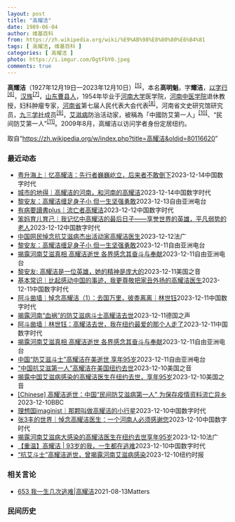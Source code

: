 ```yaml
---
layout: post
title: "高耀洁"
date: 1989-06-04
author: 维基百科
from: https://zh.wikipedia.org/wiki/%E9%AB%98%E8%80%80%E6%B4%81
tags: [ 高耀洁, 维基百科 ]
categories: [ 高耀洁 ]
photo: https://i.imgur.com/DgtFbY0.jpeg
comments: true
---
```

<div class="mw-content-ltr mw-parser-output" lang="zh" dir="ltr">

<div id="noteTA-2e1990e3" class="noteTA"><div class="noteTA-local"><div data-noteta-code="zh-hans:采血; zh-hant:採血;"></div><div data-noteta-code="zh-hans:脏病; zh-hant:髒病;"></div><div data-noteta-code="zh-hans:防艾; zh-hant:防愛;"></div><div data-noteta-code="zh-hans:献血; zh-hant:捐血;"></div></div></div>

<p><b>高耀洁</b>（1927年12月19日—2023年12月10日）<sup id="cite_ref-:0_5-0" class="reference"><a href="#cite_note-:0-5">[5]</a></sup>，本名<b>高明魁</b>，字<b>耀洁</b>，<a href="/wiki/%E4%BB%A5%E5%AD%97%E8%A1%8C" class="mw-redirect" title="以字行">以字行</a><sup id="cite_ref-6" class="reference"><a href="#cite_note-6">[6]</a></sup>，<a href="/wiki/%E6%B1%89%E6%97%8F" title="汉族">汉族</a><sup id="cite_ref-7" class="reference"><a href="#cite_note-7">[7]</a></sup>，<a href="/wiki/%E5%B1%B1%E4%B8%9C" class="mw-redirect" title="山东">山东</a><a href="/wiki/%E6%9B%B9%E5%8E%BF" title="曹县">曹县人</a>，1954年毕业于<a href="/wiki/%E6%B2%B3%E5%8D%97%E5%A4%A7%E5%AD%A6" title="河南大学">河南大学</a>医学院，<a href="/wiki/%E6%B2%B3%E5%8D%97%E4%B8%AD%E5%8C%BB%E5%AD%A6%E9%99%A2" class="mw-redirect" title="河南中医学院">河南中医学院</a>退休教授，妇科肿瘤专家，<a href="/wiki/%E6%B2%B3%E5%8D%97%E7%9C%81" title="河南省">河南省</a>第七届人民代表大会代表<sup id="cite_ref-8" class="reference"><a href="#cite_note-8">[8]</a></sup>，河南省文史研究馆研究员，<a href="/wiki/%E4%B9%9D%E4%B8%89%E5%AD%A6%E7%A4%BE" title="九三学社">九三学社</a>成员<sup id="cite_ref-9" class="reference"><a href="#cite_note-9">[9]</a></sup>，<a href="/wiki/%E8%89%BE%E6%BB%8B%E7%97%85" title="艾滋病">艾滋病</a>防治活动家，被稱為「中國防艾第一人」<sup id="cite_ref-10" class="reference"><a href="#cite_note-10">[10]</a></sup>、“民间防艾第一人”<sup id="cite_ref-11" class="reference"><a href="#cite_note-11">[11]</a></sup>。2009年8月，高耀洁以访问学者身份定居纽约。
</p>
<meta property="mw:PageProp/toc">
</div><!--esi <esi:include src="/esitest-fa8a495983347898/content" /> --><noscript><img src="https://login.wikimedia.org/wiki/Special:CentralAutoLogin/start?type=1x1" alt="" width="1" height="1" style="border: none; position: absolute;"></noscript>
<div class="printfooter" data-nosnippet="">取自“<a dir="ltr" href="https://zh.wikipedia.org/w/index.php?title=高耀洁&amp;oldid=80116620">https://zh.wikipedia.org/w/index.php?title=高耀洁&amp;oldid=80116620</a>”</div><div id="recent-news"><h3>最近动态</h3><ul><li><a href="https://nodebe4.github.io/waimei/2023-12-14/%E7%B2%A4%E5%8D%87%E6%B5%B7%E4%B8%8A-%E5%BF%86%E9%AB%98%E8%80%80%E6%B4%81-%E5%85%88%E8%A1%8C%E8%80%85%E5%B7%8D%E5%B7%8D%E5%B1%B9%E7%AB%8B-%E5%90%8E%E6%9D%A5%E8%80%85%E4%B8%8D%E6%95%A2%E5%80%92%E4%B8%8B" title="粤升海上｜忆高耀洁：先行者巍巍屹立，后来者不敢倒下—— CDT 档案卡 标题：忆高耀洁：先行者巍巍屹立，后来者不敢倒下作者：刘倩发表日期：2023.12.14来源：粤升海上主题归类：高耀洁CDS...">粤升海上｜忆高耀洁：先行者巍巍屹立，后来者不敢倒下</a><time>2023-12-14</time><a class="tag">中国数字时代</a></li>
<li><a href="https://nodebe4.github.io/waimei/2023-12-14/%E5%9F%8E%E5%B8%82%E7%9A%84%E5%9C%B0%E5%BE%97-%E9%AB%98%E8%80%80%E6%B4%81%E7%9A%84%E6%B2%B3%E5%8D%97-%E5%92%8C%E6%B2%B3%E5%8D%97%E7%9A%84%E9%AB%98%E8%80%80%E6%B4%81" title="城市的地得｜高耀洁的河南，和河南的高耀洁—— CDT 档案卡 标题：高耀洁的河南，和河南的高耀洁作者：张3丰发表日期：2023.12.13来源：微信公众号“城市的地得”主题归类：高耀洁CDS收藏...">城市的地得｜高耀洁的河南，和河南的高耀洁</a><time>2023-12-14</time><a class="tag">中国数字时代</a></li>
<li><a href="https://nodebe4.github.io/waimei/2023-12-13/%E9%BB%8E%E5%AE%89%E5%8F%8B-%E9%AB%98%E8%80%80%E6%B4%81%E7%BC%A0%E8%B6%B3%E8%BA%AB%E5%AD%90%E5%B0%8F-%E4%BD%86%E4%B8%80%E7%94%9F%E5%9D%9A%E5%BC%BA%E5%8B%87%E6%95%A2" title="黎安友：高耀洁缠足身子小 但一生坚强勇敢—— 中国医生高耀洁 网络截图 曾率先揭露中国河南农村地区卖血、献血及采血管理不善，而导致艾滋病蔓延的高耀洁医生，于12月10日在美国纽约的家中辞世，享年...">黎安友：高耀洁缠足身子小 但一生坚强勇敢</a><time>2023-12-13</time><a class="tag">自由亚洲电台</a></li>
<li><a href="https://nodebe4.github.io/waimei/2023-12-12/%E6%9C%89%E7%97%85%E8%A6%81%E8%AE%80%E6%9B%B8plus-%E6%B5%81%E4%BA%A1%E8%80%85%E9%AB%98%E8%80%80%E6%B4%81" title="有病要讀書plus｜流亡者高耀洁—— 昨天刷到高耀洁在美去世，勾起了我许多回忆，重新翻着硬盘里的资料文件，几度哽咽。 CDT 档案卡 标题：流亡者高耀洁作者： 仙桃爸发表日期：2023.12.1...">有病要讀書plus｜流亡者高耀洁</a><time>2023-12-12</time><a class="tag">中国数字时代</a></li>
<li><a href="https://nodebe4.github.io/waimei/2023-12-12/%E7%AC%A8%E5%A6%88%E8%82%B2%E5%84%BF%E8%82%B2%E5%B7%B1-%E6%88%91%E8%AE%B0%E5%BF%86%E4%B8%AD%E9%AB%98%E8%80%80%E6%B4%81%E7%9A%84%E6%9C%80%E5%90%8E%E6%97%A5%E5%AD%90-%E4%BA%AB%E8%AA%89%E4%B8%96%E7%95%8C%E7%9A%84%E8%8B%B1%E9%9B%84-%E5%B9%B3%E5%87%A1%E5%BC%B1%E5%8A%BF%E7%9A%84%E8%80%81%E4%BA%BA" title="笨妈育儿育己｜我记忆中高耀洁的最后日子——享誉世界的英雄，平凡弱势的老人—— 本文首发于歪脑传媒，全部图片来自于网络。 2016年，高耀洁在纽约曼哈顿的公寓。GEORGE ETHEREDGE F...">笨妈育儿育己｜我记忆中高耀洁的最后日子——享誉世界的英雄，平凡弱势的老人</a><time>2023-12-12</time><a class="tag">中国数字时代</a></li>
<li><a href="https://nodebe4.github.io/waimei/2023-12-12/%E4%B8%AD%E5%9B%BD%E7%BD%91%E6%B0%91%E6%82%BC%E5%BF%B5%E6%8A%97%E8%89%BE%E6%BB%8B%E7%97%85%E6%9D%B0%E5%87%BA%E6%B4%BB%E5%8A%A8%E5%AE%B6%E9%AB%98%E8%80%80%E6%B4%81%E5%8C%BB%E7%94%9F" title="中国网民悼念抗艾滋病杰出活动家高耀洁医生—— 12/12/2023 - 18:10 流亡美国的中国抗艾滋病杰出活动家高耀洁医生在纽约去世的消息引发中国网民悼念。 法新社发自北京的报道，周二，许多...">中国网民悼念抗艾滋病杰出活动家高耀洁医生</a><time>2023-12-12</time><a class="tag">法广</a></li>
<li><a href="https://nodebe4.github.io/waimei/2023-12-11/%E9%BB%8E%E5%AE%89%E5%8F%8B-%E9%AB%98%E8%80%80%E6%B4%81%E7%BC%A0%E8%B6%B3%E8%BA%AB%E5%AD%90%E5%B0%8F-%E4%BD%86%E4%B8%80%E7%94%9F%E5%9D%9A%E5%BC%BA%E5%8B%87%E6%95%A2" title="黎安友：高耀洁缠足身子小 但一生坚强勇敢—— 中国医生高耀洁 网络截图 曾率先揭露中国河南农村地区卖血、献血及采血管理不善，而导致艾滋病蔓延的高耀洁医生，于12月10日在美国纽约的家中辞世，享年...">黎安友：高耀洁缠足身子小 但一生坚强勇敢</a><time>2023-12-11</time><a class="tag">自由亚洲电台</a></li>
<li><a href="https://nodebe4.github.io/waimei/2023-12-11/%E6%8F%AD%E9%9C%B2%E6%B2%B3%E5%8D%97%E8%89%BE%E6%BB%8B%E7%9C%9F%E7%9B%B8-%E9%AB%98%E8%80%80%E6%B4%81%E9%80%9D%E4%B8%96-%E5%90%84%E7%95%8C%E6%84%9F%E5%BF%B5%E5%85%B6%E5%A5%8B%E6%96%97%E4%B8%8E%E5%A5%89%E7%8C%AE" title="揭露河南艾滋真相 高耀洁逝世 各界感念其奋斗与奉献—— 高耀洁医师12月10日在纽约过世。 Photo: RFA 流亡异乡的&quot;民间防艾滋病第一人&quot;高耀洁医生当地时间12月10...">揭露河南艾滋真相 高耀洁逝世 各界感念其奋斗与奉献</a><time>2023-12-11</time><a class="tag">自由亚洲电台</a></li>
<li><a href="https://nodebe4.github.io/waimei/2023-12-11/%E9%BB%8E%E5%AE%89%E5%8F%8B-%E9%AB%98%E8%80%80%E6%B4%81%E6%98%AF%E4%B8%80%E4%BD%8D%E8%8B%B1%E9%9B%84-%E5%A5%B9%E7%9A%84%E7%B2%BE%E7%A5%9E%E6%98%AF%E5%BA%9E%E5%A4%A7%E7%9A%84" title="黎安友: 高耀洁是一位英雄，她的精神是庞大的—— Mon, 11 Dec 2023 21:16:34 GMT 资料照片: 2007年2月22日艾滋病活动家高耀洁在北京接受采访时展示她写的有关中国...">黎安友: 高耀洁是一位英雄，她的精神是庞大的</a><time>2023-12-11</time><a class="tag">美国之音</a></li>
<li><a href="https://nodebe4.github.io/waimei/2023-12-11/%E5%9F%BA%E6%9C%AC%E5%B8%B8%E8%AF%86-%E6%AF%94%E8%B5%B7%E6%84%9F%E5%8A%A8%E4%B8%AD%E5%9B%BD%E7%9A%84%E4%BA%8B%E8%BF%B9-%E6%88%91%E6%9B%B4%E5%B0%8A%E6%95%AC%E6%8A%8A%E5%AE%B6%E4%B8%91%E5%A4%96%E6%89%AC%E7%9A%84%E9%AB%98%E8%80%80%E6%B4%81%E5%8C%BB%E7%94%9F" title="基本常识｜比起感动中国的事迹，我更尊敬把家丑外扬的高耀洁医生——">基本常识｜比起感动中国的事迹，我更尊敬把家丑外扬的高耀洁医生</a><time>2023-12-11</time><a class="tag">中国数字时代</a></li>
<li><a href="https://nodebe4.github.io/waimei/2023-12-11/%E9%98%BF%E6%96%97%E5%87%BF%E5%A2%99-%E6%82%BC%E5%BF%B5%E9%AB%98%E8%80%80%E6%B4%81-1-%E5%8E%BB%E5%9B%BD%E4%B8%87%E9%87%8C-%E5%BD%BC%E9%BB%8D%E7%A6%BB%E7%A6%BB-%E6%9E%97%E4%B8%96%E9%92%B0" title="阿斗凿墙｜悼念高耀洁（1）：去国万里，彼黍离离｜林世钰——">阿斗凿墙｜悼念高耀洁（1）：去国万里，彼黍离离｜林世钰</a><time>2023-12-11</time><a class="tag">中国数字时代</a></li>
<li><a href="https://nodebe4.github.io/waimei/2023-12-11/%E6%8F%AD%E9%9C%B2%E6%B2%B3%E5%8D%97-%E8%A1%80%E7%A5%B8-%E7%9A%84%E9%98%B2%E8%89%BE%E6%BB%8B%E7%97%85%E6%96%97%E5%A3%AB%E9%AB%98%E8%80%80%E6%B4%81%E5%8E%BB%E4%B8%96" title="揭露河南“血祸”的防艾滋病斗士高耀洁去世—— 2023-12-11T12:42:08.548Z 被誉为中国民间防艾滋病第一人的高耀洁医生于2023年12月10日在纽约逝世 （德国之声中文网）&amp;q...">揭露河南“血祸”的防艾滋病斗士高耀洁去世</a><time>2023-12-11</time><a class="tag">德国之声</a></li>
<li><a href="https://nodebe4.github.io/waimei/2023-12-11/%E9%98%BF%E6%96%97%E5%87%BF%E5%A2%99-%E6%9E%97%E4%B8%96%E9%92%B0-%E9%AB%98%E8%80%80%E6%B4%81%E5%8E%BB%E4%B8%96-%E6%88%91%E5%9C%A8%E7%BA%BD%E7%BA%A6%E6%9C%80%E7%88%B1%E7%9A%84%E9%82%A3%E4%B8%AA%E4%BA%BA%E8%B5%B0%E4%BA%86" title="阿斗凿墙｜林世钰：高耀洁去世，我在纽约最爱的那个人走了——">阿斗凿墙｜林世钰：高耀洁去世，我在纽约最爱的那个人走了</a><time>2023-12-11</time><a class="tag">中国数字时代</a></li>
<li><a href="https://nodebe4.github.io/waimei/2023-12-11/%E6%8F%AD%E9%9C%B2%E6%B2%B3%E5%8D%97%E8%89%BE%E6%BB%8B%E7%9C%9F%E7%9B%B8-%E9%AB%98%E8%80%80%E6%B4%81%E9%80%9D%E4%B8%96-%E5%90%84%E7%95%8C%E6%84%9F%E5%BF%B5%E5%85%B6%E5%A5%8B%E6%96%97%E4%B8%8E%E5%A5%89%E7%8C%AE" title="揭露河南艾滋真相 高耀洁逝世 各界感念其奋斗与奉献—— 高耀洁医师12月10日在纽约过世。 路透资料照。 流亡异乡的“民间防艾滋病第一人”高耀洁医生，当地时间12月10日在美国纽约的住所去世，享...">揭露河南艾滋真相 高耀洁逝世 各界感念其奋斗与奉献</a><time>2023-12-11</time><a class="tag">自由亚洲电台</a></li>
<li><a href="https://nodebe4.github.io/waimei/2023-12-11/%E4%B8%AD%E5%9B%BD-%E9%98%B2%E8%89%BE%E6%BB%8B%E6%96%97%E5%A3%AB-%E9%AB%98%E8%80%80%E6%B4%81%E5%9C%A8%E7%BE%8E%E9%80%9D%E4%B8%96-%E4%BA%AB%E5%B9%B495%E5%B2%81" title="中国“防艾滋斗士”高耀洁在美逝世 享年95岁—— 高耀洁因揭发中国河南省非法卖血导致艾滋病泛滥的真相，曾获得多个国际妇女及人权组织奖项。 变态辣椒制图 据美国《纽约时报》12月10日报道，被誉为...">中国“防艾滋斗士”高耀洁在美逝世 享年95岁</a><time>2023-12-11</time><a class="tag">自由亚洲电台</a></li>
<li><a href="https://nodebe4.github.io/waimei/2023-12-10/%E4%B8%AD%E5%9B%BD%E6%8A%97%E8%89%BE%E6%BB%8B%E7%AC%AC%E4%B8%80%E4%BA%BA-%E9%AB%98%E8%80%80%E6%B4%81%E5%9C%A8%E7%BE%8E%E5%9B%BD%E7%BA%BD%E7%BA%A6%E5%8E%BB%E4%B8%96" title="“中国抗艾滋第一人”高耀洁在美国纽约去世—— Mon, 11 Dec 2023 05:46:06 GMT 资料照：中国著名艾滋病维权人士高耀洁（左）2009年12月在美国国会作证。 曾揭露中国当...">“中国抗艾滋第一人”高耀洁在美国纽约去世</a><time>2023-12-10</time><a class="tag">美国之音</a></li>
<li><a href="https://nodebe4.github.io/waimei/2023-12-10/%E6%8F%AD%E9%9C%B2%E4%B8%AD%E5%9B%BD%E8%89%BE%E6%BB%8B%E7%97%85%E6%84%9F%E6%9F%93%E7%9A%84%E9%AB%98%E8%80%80%E6%B4%81%E5%8C%BB%E7%94%9F%E5%9C%A8%E7%BA%BD%E7%BA%A6%E5%8E%BB%E4%B8%96-%E4%BA%AB%E5%B9%B495%E5%B2%81" title="揭露中国艾滋病感染的高耀洁医生在纽约去世，享年95岁—— Mon, 11 Dec 2023 03:02:59 GMT 资料照片：高耀洁医生。她是揭露河南艾滋病大规模感染的斗士，多次获得国际妇女及...">揭露中国艾滋病感染的高耀洁医生在纽约去世，享年95岁</a><time>2023-12-10</time><a class="tag">美国之音</a></li>
<li><a href="https://nodebe4.github.io/waimei/2023-12-10/Chinese-%E9%AB%98%E8%80%80%E6%B4%81%E9%80%9D%E4%B8%96-%E4%B8%AD%E5%9B%BD-%E6%B0%91%E9%97%B4%E9%98%B2%E8%89%BE%E6%BB%8B%E7%97%85%E7%AC%AC%E4%B8%80%E4%BA%BA-%E4%B8%BA%E4%BF%9D%E5%AD%98%E7%96%AB%E6%83%85%E8%B5%84%E6%96%99%E6%B5%81%E4%BA%A1%E5%BC%82%E4%B9%A1" title="[Chinese] 高耀洁逝世：中国“民间防艾滋病第一人” 为保存疫情资料流亡异乡—— 高耀洁逝世：中国“民间防艾滋病第一人” 为保存疫情资料流亡异乡 54 分钟前 图像来源，Getty Ima...">[Chinese] 高耀洁逝世：中国“民间防艾滋病第一人” 为保存疫情资料流亡异乡</a><time>2023-12-10</time><a class="tag">BBC</a></li>
<li><a href="https://nodebe4.github.io/waimei/2023-12-10/%E7%90%86%E6%83%B3%E5%9B%BDimaginist-%E9%82%A3%E9%A2%97%E5%8F%AB%E5%81%9A%E9%AB%98%E8%80%80%E6%B4%81%E7%9A%84%E5%B0%8F%E8%A1%8C%E6%98%9F" title="理想国imaginist｜那颗叫做高耀洁的小行星——">理想国imaginist｜那颗叫做高耀洁的小行星</a><time>2023-12-10</time><a class="tag">中国数字时代</a></li>
<li><a href="https://nodebe4.github.io/waimei/2023-12-10/%E5%BC%A03%E4%B8%B0%E7%9A%84%E4%B8%96%E7%95%8C-%E6%82%BC%E5%BF%B5%E9%AB%98%E8%80%80%E6%B4%81%E5%8C%BB%E7%94%9F-%E4%B8%80%E4%B8%AA%E6%B2%B3%E5%8D%97%E4%BA%BA%E5%BF%85%E9%A1%BB%E6%84%9F%E8%B0%A2%E6%82%A8" title="张3丰的世界｜悼念高耀洁医生：一个河南人必须感谢您——">张3丰的世界｜悼念高耀洁医生：一个河南人必须感谢您</a><time>2023-12-10</time><a class="tag">中国数字时代</a></li>
<li><a href="https://nodebe4.github.io/waimei/2023-12-10/%E6%8F%AD%E9%9C%B2%E6%B2%B3%E5%8D%97%E8%89%BE%E6%BB%8B%E7%97%85%E5%A4%A7%E6%84%9F%E6%9F%93%E7%9A%84%E9%AB%98%E8%80%80%E6%B4%81%E5%8C%BB%E7%94%9F%E5%9C%A8%E7%BA%BD%E7%BA%A6%E5%8E%BB%E4%B8%96%E4%BA%AB%E5%B9%B495%E5%B2%81" title="揭露河南艾滋病大感染的高耀洁医生在纽约去世享年95岁—— 10/12/2023 - 22:39 来自海外民运人士周峰锁的消息说：揭露河南艾滋病大规模感染的高耀洁医生在纽约曼哈顿寓所去世，享年95...">揭露河南艾滋病大感染的高耀洁医生在纽约去世享年95岁</a><time>2023-12-10</time><a class="tag">法广</a></li>
<li><a href="https://nodebe4.github.io/waimei/2023-12-10/%E9%87%8D%E6%B8%A9-%E9%AB%98%E8%80%80%E6%B4%81-93%E5%B2%81%E7%9A%84%E6%88%91-%E4%B8%80%E7%94%9F%E9%83%BD%E5%9C%A8%E9%80%83%E9%9A%BE" title="【重温】高耀洁 | 93岁的我，一生都在逃难——到了八十二岁，为了说出中国艾滋病真相，我被迫离开自己的国家，孤身寄居美国纽约十多年。时下又遇到“新冠肺炎”疫情爆发，美国是全世界新冠肺炎重疫区，本...">【重温】高耀洁 | 93岁的我，一生都在逃难</a><time>2023-12-10</time><a class="tag">中国数字时代</a></li>
<li><a href="https://nodebe4.github.io/waimei/2023-12-10/%E6%8A%97%E8%89%BE%E6%96%97%E5%A3%AB-%E9%AB%98%E8%80%80%E6%B4%81%E9%80%9D%E4%B8%96-%E6%9B%BE%E6%8F%AD%E9%9C%B2%E6%B2%B3%E5%8D%97%E8%89%BE%E6%BB%8B%E7%97%85%E6%84%9F%E6%9F%93" title="“抗艾斗士”高耀洁逝世，曾揭露河南艾滋病感染—— 2006年，高耀洁在上海举办的艾滋病巡回讲座期间与学生交谈。 Mark Ralston/Agence France-Presse — Getty...">“抗艾斗士”高耀洁逝世，曾揭露河南艾滋病感染</a><time>2023-12-10</time><a class="tag">纽约时报</a></li>
</ul></div><div id="open-opinion"><h3>相关言论</h3><ul><li><a href="https://nodebe4.github.io/opinion/2021-08-13/653-%E6%88%91%E4%B8%80%E7%94%9F%E5%87%A0%E6%AC%A1%E9%80%83%E9%9A%BE-%E9%AB%98%E8%80%80%E6%B4%81/" title="野兽爱智慧">653 我一生几次逃难|高耀洁</a><time>2021-08-13</time><a class="tag">Matters</a></li>
</ul></div><div id="mjls-record"><h3>民间历史</h3><ul></ul></div>